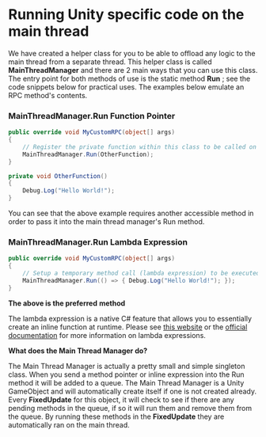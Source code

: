 # Running Unity specific code on the main thread

We have created a helper class for you to be able to offload any logic to the main thread from a separate thread. This helper class is called **MainThreadManager** and there are 2 main ways that you can use this class. The entry point for both methods of use is the static method **Run** ; see the code snippets below for practical uses. The examples below emulate an RPC method's contents.

### MainThreadManager.Run Function Pointer
```csharp
public override void MyCustomRPC(object[] args)
{
	// Register the private function within this class to be called on the main thread
	MainThreadManager.Run(OtherFunction);
}

private void OtherFunction()
{
	Debug.Log("Hello World!");
}
```

You can see that the above example requires another accessible method in order to pass it into the main thread manager's Run method.

### MainThreadManager.Run Lambda Expression
```csharp
public override void MyCustomRPC(object[] args)
{
	// Setup a temporary method call (lambda expression) to be executed on the main thread
	MainThreadManager.Run(() => { Debug.Log("Hello World!"); });
}
```

**The above is the preferred**  **method**

The lambda expression is a native C# feature that allows you to essentially create an inline function at runtime. Please see [this website](http://www.dotnetperls.com/lambda) or the [official documentation](https://msdn.microsoft.com/en-us/library/bb397687.aspx) for more information on lambda expressions.

**What does the Main Thread Manager do?**

The Main Thread Manager is actually a pretty small and simple singleton class. When you send a method pointer or inline expression into the Run method it will be added to a queue. The Main Thread Manager is a Unity GameObject and will automatically create itself if one is not created already. Every **FixedUpdate** for this object, it will check to see if there are any pending methods in the queue, if so it will run them and remove them from the queue. By running these methods in the **FixedUpdate** they are automatically ran on the main thread.
